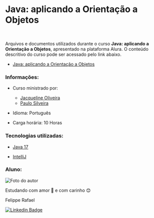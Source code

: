 # Java: aplicando a Orientação a Objetos
<br>

Arquivos e documentos utilizados durante o curso 
**Java: aplicando a Orientação a Objetos**, apresentado na plataforma Alura. 
O conteúdo descritivo do curso pode ser acessado pelo link abaixo.

- [Java: aplicando a Orientação a Objetos](https://cursos.alura.com.br/course/java-aplicando-orientacao-objetos)



### Informações:

* Curso ministrado por:
    * [Jacqueline Oliveira](https://www.linkedin.com/in/jacqueline-r-oliveira/)
    * [Paulo Silveira](https://www.linkedin.com/in/paulosilveira/)

* Idioma: Português

* Carga horária: 10 Horas


### Tecnologias utilizadas:


* [Java 17](https://www.oracle.com/br/java/technologies/downloads/)

* [IntelliJ](https://www.jetbrains.com/idea/download/)


### Aluno:


![Foto do autor](https://i.imgur.com/Q8zLD5e.jpg)

Estudando com amor 💝 e com carinho 😊

Felippe Rafael

[![Linkedin Badge](https://img.shields.io/badge/-Felippe-blue?style=flat-square&logo=Linkedin&logoColor=white&link=https://www.linkedin.com/in/felippe-rafael/)](https://www.linkedin.com/in/frafaelrls/)